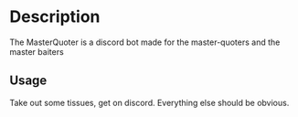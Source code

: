 # Description
The MasterQuoter is a discord bot made for the master-quoters and the master baiters

## Usage
Take out some tissues, get on discord. Everything else should be obvious.